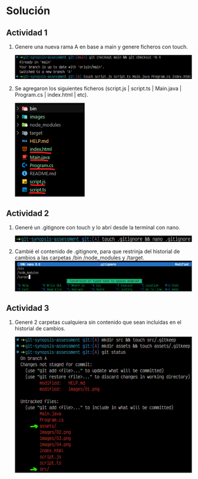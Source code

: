 # Solución

## Actividad 1

1. Genere una nueva rama A en base a main y genere ficheros con touch.

    ![01](./images/01.png)

2. Se agregaron los siguientes ficheros (script.js | script.ts | Main.java | Program.cs | index.html | etc).

    ![02](./images/02.png)

## Actividad 2

1. Generé un .gitignore con touch y lo abrí desde la terminal con nano.

    ![01](./images/03.png)

2. Cambié el contenido de .gitignore, para que restrinja del historial de cambios a las carpetas /bin /node_modules y /target.
    ![02](./images/04.png)

## Actividad 3

1. Generé 2 carpetas cualquiera sin contenido que sean incluidas en el historial de cambios.

    ![01](./images/05.png)
